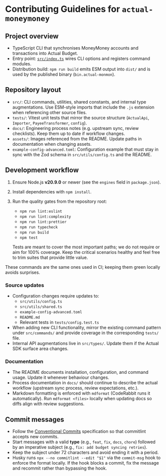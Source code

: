 # Contributing Guidelines for `actual-moneymoney`

## Project overview

- TypeScript CLI that synchronises MoneyMoney accounts and transactions into
  Actual Budget.
- Entry point: [`src/index.ts`](src/index.ts) wires CLI options and registers
  command modules.
- Distribution build: `npm run build` emits ESM output into `dist/` and is used
  by the published binary (`bin.actual-monmon`).

## Repository layout

- `src/`: CLI commands, utilities, shared constants, and internal type
  augmentations. Use ESM-style imports that include the `.js` extension when
  referencing other source files.
- `tests/`: Vitest unit tests that mirror the source structure (`ActualApi`,
  `Importer`, `PayeeTransformer`, `config`).
- `docs/`: Engineering process notes (e.g. upstream sync, review checklists).
  Keep them up to date if workflow changes.
- `assets/`: Images referenced from the README. Update paths in documentation
  when changing assets.
- `example-config-advanced.toml`: Configuration example that must stay in sync
  with the Zod schema in `src/utils/config.ts` and the README.

## Development workflow

1. Ensure Node.js **v20.9.0** or newer (see the `engines` field in
   `package.json`).

1. Install dependencies with `npm install`.

1. Run the quality gates from the repository root:

   - `npm run lint:eslint`
   - `npm run lint:complexity`
   - `npm run lint:prettier`
   - `npm run typecheck`
   - `npm run build`
   - `npm test`

   Tests are meant to cover the most important paths; we do not require or aim
   for 100% coverage. Keep the critical scenarios healthy and feel free to trim
   suites that provide little value.

These commands are the same ones used in CI; keeping them green locally avoids
surprises.

### Source updates

- Configuration changes require updates to:
  - `src/utils/config.ts`
  - `src/utils/shared.ts`
  - `example-config-advanced.toml`
  - `README.md`
  - Relevant tests in `tests/config.test.ts`
- When adding new CLI functionality, mirror the existing command pattern under
  `src/commands/` and provide coverage in the corresponding `tests/` file.
- Internal API augmentations live in `src/types/`. Update them if the Actual SDK
  surface area changes.

### Documentation

- The README documents installation, configuration, and command usage. Update it
  whenever behaviour changes.
- Process documentation in `docs/` should continue to describe the actual
  workflow (upstream sync process, review expectations, etc.).
- Markdown formatting is enforced with `mdformat` (CodeRabbit runs it
  automatically). Run `mdformat <files>` locally when updating docs so diffs
  align with review suggestions.

## Commit messages

- Follow the [Conventional Commits](https://www.conventionalcommits.org/)
  specification so that commitlint accepts new commits.
- Start messages with a valid **type** (e.g., `feat`, `fix`, `docs`, `chore`)
  followed by an imperative subject (e.g., `fix: add budget syncing retries`).
- Keep the subject under 72 characters and avoid ending it with a period.
- Husky runs `npx --no commitlint --edit "$1"` via the `commit-msg` hook to
  enforce the format locally. If the hook blocks a commit, fix the message and
  recommit rather than bypassing the hook.
